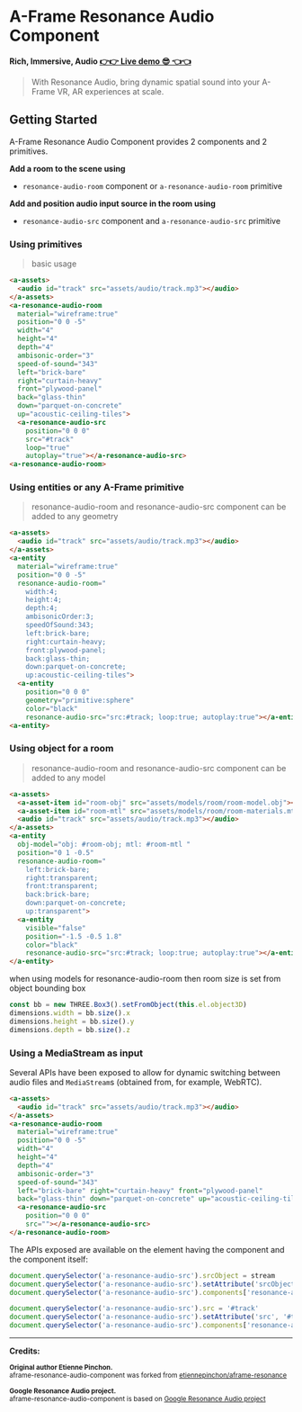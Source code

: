 # A-Frame Resonance Audio Component
**Rich, Immersive, Audio [👉👉 Live demo 😎 👈👈][gh-pages-link]**  
> With Resonance Audio, bring dynamic spatial sound into your A-Frame VR, AR experiences at scale.

## Getting Started
A-Frame Resonance Audio Component provides 2 components and 2 primitives.

**Add a room to the scene using**
- `resonance-audio-room` component or `a-resonance-audio-room` primitive

**Add and position audio input source in the room using**
- `resonance-audio-src` component and `a-resonance-audio-src` primitive


### Using primitives  
> basic usage

```html
<a-assets>
  <audio id="track" src="assets/audio/track.mp3"></audio>
</a-assets>
<a-resonance-audio-room
  material="wireframe:true"
  position="0 0 -5"
  width="4"
  height="4"
  depth="4"
  ambisonic-order="3"
  speed-of-sound="343"
  left="brick-bare"
  right="curtain-heavy"
  front="plywood-panel"
  back="glass-thin"
  down="parquet-on-concrete"
  up="acoustic-ceiling-tiles">
  <a-resonance-audio-src
    position="0 0 0"
    src="#track"
    loop="true"
    autoplay="true"></a-resonance-audio-src>
<a-resonance-audio-room>
```

### Using entities or any A-Frame primitive
> resonance-audio-room and resonance-audio-src component can be added to any geometry

```html
<a-assets>
  <audio id="track" src="assets/audio/track.mp3"></audio>
</a-assets>
<a-entity
  material="wireframe:true"
  position="0 0 -5"
  resonance-audio-room="
    width:4;
    height:4;
    depth:4;
    ambisonicOrder:3;
    speedOfSound:343;
    left:brick-bare;
    right:curtain-heavy;
    front:plywood-panel;
    back:glass-thin;
    down:parquet-on-concrete;
    up:acoustic-ceiling-tiles">
  <a-entity
    position="0 0 0"
    geometry="primitive:sphere"
    color="black"
    resonance-audio-src="src:#track; loop:true; autoplay:true"></a-entity>
<a-entity>
```

### Using object for a room
> resonance-audio-room and resonance-audio-src component can be added to any model

```html
<a-assets>
  <a-asset-item id="room-obj" src="assets/models/room/room-model.obj"></a-asset-item>
  <a-asset-item id="room-mtl" src="assets/models/room/room-materials.mtl"></a-asset-item>
  <audio id="track" src="assets/audio/track.mp3"></audio>
</a-assets>
<a-entity
  obj-model="obj: #room-obj; mtl: #room-mtl "
  position="0 1 -0.5"
  resonance-audio-room="
    left:brick-bare;
    right:transparent;
    front:transparent;
    back:brick-bare;
    down:parquet-on-concrete;
    up:transparent">
  <a-entity
    visible="false"
    position="-1.5 -0.5 1.8"
    color="black"
    resonance-audio-src="src:#track; loop:true; autoplay:true"></a-entity>
</a-entity>
```

when using models for resonance-audio-room then room size is set from object bounding box

```js
const bb = new THREE.Box3().setFromObject(this.el.object3D)
dimensions.width = bb.size().x
dimensions.height = bb.size().y
dimensions.depth = bb.size().z
```


### Using a MediaStream as input
Several APIs have been exposed to allow for dynamic switching between audio files and ```MediaStream```s (obtained from, for example, WebRTC).
```html
<a-assets>
  <audio id="track" src="assets/audio/track.mp3"></audio>
</a-assets>
<a-resonance-audio-room
  material="wireframe:true"
  position="0 0 -5"
  width="4"
  height="4"
  depth="4"
  ambisonic-order="3"
  speed-of-sound="343"
  left="brick-bare" right="curtain-heavy" front="plywood-panel" 
  back="glass-thin" down="parquet-on-concrete" up="acoustic-ceiling-tiles">
  <a-resonance-audio-src
    position="0 0 0"
    src=""></a-resonance-audio-src>
</a-resonance-audio-room>
```
The APIs exposed are available on the element having the component and the component itself:
```js
document.querySelector('a-resonance-audio-src').srcObject = stream
document.querySelector('a-resonance-audio-src').setAttribute('srcObject', stream)
document.querySelector('a-resonance-audio-src').components['resonance-audio-src'].setMediaStream(stream)

document.querySelector('a-resonance-audio-src').src = '#track'
document.querySelector('a-resonance-audio-src').setAttribute('src', '#track')
document.querySelector('a-resonance-audio-src').components['resonance-audio-src'].setMediaSrc('#track')
```


***

**Credits:**

<sub>**Original author Etienne Pinchon.**</sub>  
<sup>aframe-resonance-audio-component was forked from [etiennepinchon/aframe-resonance]</sup>  

<sub>**Google Resonance Audio project.**</sub>  
<sup>aframe-resonance-audio-component is based on [Google Resonance Audio project][resonance-audio-link]</sub>

<!-- links -->
[etiennepinchon/aframe-resonance]: https://github.com/etiennepinchon/aframe-resonance
[resonance-audio-link]: https://developers.google.com/resonance-audio/

[gh-pages-link]: https://mkungla.github.io/aframe-resonance-audio-component/
